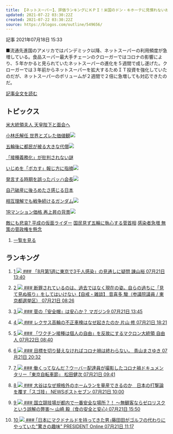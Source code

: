 ```yaml
---
title: 【ネットスーパー】、評価ランキングにＫＰＩ！米国のドン・キホーテに見慣れないお客？
updated: 2021-07-22 03:30:22Z
created: 2021-07-22 03:30:22Z
source: https://blogos.com/outline/549656/
---
```


 記事
2021年07月18日 15:33

■流通先進国のアメリカではパンデミック以降、ネットスーパーの利用頻度が急増している。食品スーパー最大手チェーンのクローガーではコロナの影響により、５年かかると見られていたネットスーパーの進化を５週間で成し遂げた。クローガーでは３年前からネットスーパーを拡大するためＩＴ投資を強化していたのだが、ネットスーパーのボリュームが２週間で２倍に急増しても対応できたのだ。

[記事全文を読む](https://blogos.com/article/549656/)

## トピックス

[米大統領夫人 天皇陛下と面会へ](https://blogos.com/outline/550380/)

[小林氏解任 世界とズレた価値観](https://blogos.com/outline/550412/)![](https://static.blogos.com/pc/image/refine/new.png)

[五輪後に都民が被る大きな代償](https://blogos.com/outline/550385/)![](https://static.blogos.com/pc/image/refine/new.png)

[「接種義務化」が批判されない謎](https://blogos.com/outline/550383/)

[いじめを「ボカす」報じ方に指摘](https://blogos.com/outline/550410/)![](https://static.blogos.com/pc/image/refine/new.png)

[発言する時期を誤ったバッハ会長](https://blogos.com/outline/550370/)![](https://static.blogos.com/pc/image/refine/new.png)

[自己破産に後ろめたさ感じる日本](https://blogos.com/outline/550389/)

[相互理解でも戦争続けるガンダム](https://blogos.com/outline/550360/)![](https://static.blogos.com/pc/image/refine/new.png)

[1Rマンション価格 再上昇の背景](https://blogos.com/outline/550408/)![](https://static.blogos.com/pc/image/refine/new.png)

[敵にも悲哀? 平成の仮面ライダー](https://blogos.com/outline/550377/)
[国民見ず五輪に執心する菅首相](https://blogos.com/outline/550382/)
[感染者急増 無策の菅政権を懸念](https://blogos.com/outline/550379/)
1.   [一覧を見る](https://blogos.com/article/pickup_archive/0/)

## ランキング

1.   [   1  ![](https://static.blogos.com/media/member/30843/icon.png?1626922806)    ### 「8月第1週に東京で3千人感染」の見通しに疑問       諌山裕    07月21日 13:40](https://blogos.com/article/550213/)

2.   [   2  ![](https://static.blogos.com/media/member/52579/icon.png?1626922806)    ### 断罪されているのは、過去ではなく現在の姿。自らの過ちに「見て見ぬ振り」をしてはいけない【自戒・雑談】       音喜多 駿（参議院議員 / 東京都選挙区）    07月21日 08:26](https://blogos.com/article/550159/)

3.   [   3  ![](https://static.blogos.com/media/member/181/icon.png?1626922806)    ### 菅の「安全帽」は安心か？       マガジン9    07月21日 13:45](https://blogos.com/article/550229/)

4.   [   4  ![](https://static.blogos.com/media/member/57019/icon.png?1626922806)    ### レクサス高輪の不正車検はなぜ起きたのか       片山 修    07月21日 18:21](https://blogos.com/article/550297/)

5.   [   5  ![](https://static.blogos.com/media/member/251/icon.png?1626922806)    ### 「ワクチン接種は個人の自由」を反故にするマクロン大統領       自由人    07月22日 08:40](https://blogos.com/article/550383/)

6.   [   6  ![](https://static.blogos.com/media/member/162164/icon.png?1626922806)    ### 目標を切り替えなければコロナ禍は終わらない。       青山まさゆき    07月21日 20:32](https://blogos.com/article/550320/)

7.   [   7  ![](https://static.blogos.com/media/member/136078/icon.png?1626922806)    ### 働くってなんだ？ウーバー配達員が撮影したコロナ禍ドキュメンタリー「東京自転車節」       松田健次    07月21日 09:41](https://blogos.com/article/549444/)

8.   [   8  ![](https://static.blogos.com/media/member/141337/icon.png?1626922806)    ### 大谷はなぜ規格外のホームランを量産できるのか　日本の打撃論を覆す「スゴ技」       NEWSポストセブン    07月21日 10:00](https://blogos.com/article/550145/)

9.   [   9  ![](https://static.blogos.com/media/member/136023/icon.png?1626922806)    ### 国立競技場が都内で一番安全な場所？！ ～無観客ならゼロリスクという誤解の弊害～       山崎 毅（食の安全と安心)    07月21日 15:50](https://blogos.com/article/550259/)

10.   [   10  ![](https://static.blogos.com/media/member/85652/icon.png?1626922806)    ### ｢日本にマクドナルドを持ってきた男｣藤田田がゴルフの代わりにやっていた"驚きの趣味"       PRESIDENT Online    07月21日 11:17](https://blogos.com/article/550169/)